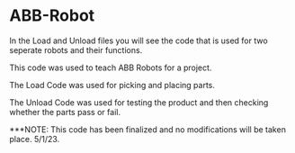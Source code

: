 # ABB-Robot

In the Load and Unload files you will see the code that is used for two seperate robots and their functions.

This code was used to teach ABB Robots for a project.

The Load Code was used for picking and placing parts.

The Unload Code was used for testing the product and then checking whether the parts pass or fail.

***NOTE: This code has been finalized and no modifications will be taken place. 5/1/23.
